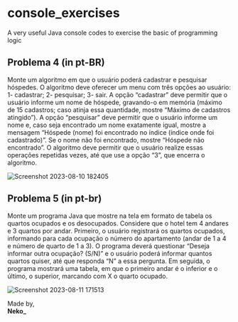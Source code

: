 # console_exercises
A very useful Java console codes to exercise the basic of programming logic

## Problema 4 (in pt-BR)

Monte um algoritmo em que o usuário poderá cadastrar e pesquisar hóspedes. O 
algoritmo deve oferecer um menu com três opções ao usuário: 1- cadastrar; 2-
pesquisar; 3- sair. A opção “cadastrar” deve permitir que o usuário informe um 
nome de hóspede, gravando-o em memória (máximo de 15 cadastros; caso atinja 
essa quantidade, mostre “Máximo de cadastros atingido”). A opção “pesquisar” deve
permitir que o usuário informe um nome e, caso seja encontrado um nome 
exatamente igual, mostre a mensagem “Hóspede (nome) foi encontrado no índice
(índice onde foi cadastrado)”. Se o nome não foi encontrado, mostre “Hóspede não 
encontrado”. O algoritmo deve permitir que o usuário realize essas operações 
repetidas vezes, até que use a opção “3”, que encerra o algoritmo.

![Screenshot 2023-08-10 182405](https://github.com/monocat-neko/console_exercises/assets/129681589/0a27885a-289c-4a0d-9592-536df6cf7f77)

## Problema 5 (in pt-br)
Monte um programa Java que mostre na tela em formato de tabela os
quartos ocupados e os desocupados. Considere que o hotel tem 4 andares e 3 
quartos por andar. Primeiro, o usuário registrará os quartos ocupados, 
informando para cada ocupação o número do apartamento (andar de 1 a 4 e 
número de quarto de 1 a 3). O programa deverá questionar “Deseja informar 
outra ocupação? (S/N)” e o usuário poderá informar quantos quartos quiser, até 
que responda “N” a essa pergunta. Em seguida, o programa mostrará uma 
tabela, em que o primeiro andar é o inferior e o último, o superior, marcando
com X o quarto ocupado.

![Screenshot 2023-08-11 171513](https://github.com/monocat-neko/console_exercises/assets/129681589/b80761e2-b907-4e69-bb16-3969b846977d)

Made by,</br>
**Neko_**

